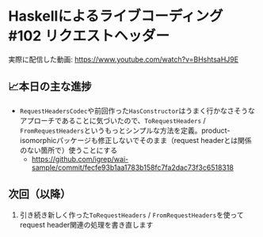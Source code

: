 # Haskellによるライブコーディング #102 リクエストヘッダー

実際に配信した動画: <https://www.youtube.com/watch?v=BHshtsaHJ9E>

## 📈本日の主な進捗

- `RequestHeadersCodec`や前回作った`HasConstructor`はうまく行かなさそうなアプローチであることに気づいたので、`ToRequestHeaders` / `FromRequestHeaders`というもっとシンプルな方法を定義。product-isomorphicパッケージも修正しないでそのまま（request headerとは関係のない箇所で）使うことにする
    - <https://github.com/igrep/wai-sample/commit/fecfe93b1aa1783b158fc7fa2dac73f3c6518318>

## 次回（以降）

1. 引き続き新しく作った`ToRequestHeaders` / `FromRequestHeaders`を使ってrequest header関連の処理を書き直します
